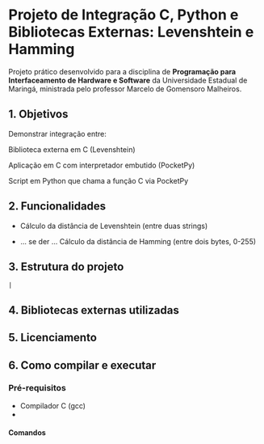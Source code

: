 # Projeto de Integração C, Python e Bibliotecas Externas: Levenshtein e Hamming

Projeto prático desenvolvido para a disciplina de **Programação para Interfaceamento de Hardware e Software** da Universidade Estadual de Maringá, ministrada pelo professor Marcelo de Gomensoro Malheiros.

## 1. Objetivos

Demonstrar integração entre:

Biblioteca externa em C (Levenshtein)

Aplicação em C com interpretador embutido (PocketPy)

Script em Python que chama a função C via PocketPy

## 2. Funcionalidades

* Cálculo da distância de Levenshtein (entre duas strings)

* ... se der ... Cálculo da distância de Hamming (entre dois bytes, 0-255)

## 3. Estrutura do projeto

```
|
```

## 4. Bibliotecas externas utilizadas

## 5. Licenciamento

## 6. Como compilar e executar

### Pré-requisitos

* Compilador C (gcc)
* 

#### Comandos